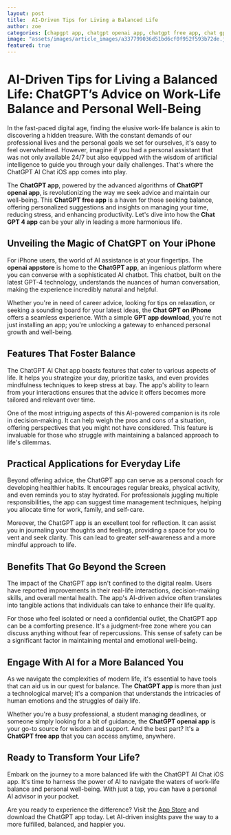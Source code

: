 ```yaml
---
layout: post
title:  AI-Driven Tips for Living a Balanced Life
author: zoe
categories: [chapgpt app, chatgpt openai app, chatgpt free app, chat gpt 4 app, openai appstore, gpt app download, chat gpt on iphone]
image: "assets/images/article_images/a337799036d51bd6cf0f952f593b72de.jpg"
featured: true
---
```


# AI-Driven Tips for Living a Balanced Life: ChatGPT’s Advice on Work-Life Balance and Personal Well-Being

In the fast-paced digital age, finding the elusive work-life balance is akin to discovering a hidden treasure. With the constant demands of our professional lives and the personal goals we set for ourselves, it's easy to feel overwhelmed. However, imagine if you had a personal assistant that was not only available 24/7 but also equipped with the wisdom of artificial intelligence to guide you through your daily challenges. That's where the ChatGPT AI Chat iOS app comes into play.

The **ChatGPT app**, powered by the advanced algorithms of **ChatGPT openai app**, is revolutionizing the way we seek advice and maintain our well-being. This **ChatGPT free app** is a haven for those seeking balance, offering personalized suggestions and insights on managing your time, reducing stress, and enhancing productivity. Let's dive into how the **Chat GPT 4 app** can be your ally in leading a more harmonious life.

## Unveiling the Magic of ChatGPT on Your iPhone

For iPhone users, the world of AI assistance is at your fingertips. The **openai appstore** is home to the **ChatGPT app**, an ingenious platform where you can converse with a sophisticated AI chatbot. This chatbot, built on the latest GPT-4 technology, understands the nuances of human conversation, making the experience incredibly natural and helpful.

Whether you're in need of career advice, looking for tips on relaxation, or seeking a sounding board for your latest ideas, the **Chat GPT on iPhone** offers a seamless experience. With a simple **GPT app download**, you're not just installing an app; you're unlocking a gateway to enhanced personal growth and well-being.

## Features That Foster Balance

The ChatGPT AI Chat app boasts features that cater to various aspects of life. It helps you strategize your day, prioritize tasks, and even provides mindfulness techniques to keep stress at bay. The app's ability to learn from your interactions ensures that the advice it offers becomes more tailored and relevant over time.

One of the most intriguing aspects of this AI-powered companion is its role in decision-making. It can help weigh the pros and cons of a situation, offering perspectives that you might not have considered. This feature is invaluable for those who struggle with maintaining a balanced approach to life's dilemmas.

## Practical Applications for Everyday Life

Beyond offering advice, the ChatGPT app can serve as a personal coach for developing healthier habits. It encourages regular breaks, physical activity, and even reminds you to stay hydrated. For professionals juggling multiple responsibilities, the app can suggest time management techniques, helping you allocate time for work, family, and self-care.

Moreover, the ChatGPT app is an excellent tool for reflection. It can assist you in journaling your thoughts and feelings, providing a space for you to vent and seek clarity. This can lead to greater self-awareness and a more mindful approach to life.

## Benefits That Go Beyond the Screen

The impact of the ChatGPT app isn't confined to the digital realm. Users have reported improvements in their real-life interactions, decision-making skills, and overall mental health. The app's AI-driven advice often translates into tangible actions that individuals can take to enhance their life quality.

For those who feel isolated or need a confidential outlet, the ChatGPT app can be a comforting presence. It's a judgment-free zone where you can discuss anything without fear of repercussions. This sense of safety can be a significant factor in maintaining mental and emotional well-being.

## Engage With AI for a More Balanced You

As we navigate the complexities of modern life, it's essential to have tools that can aid us in our quest for balance. The **ChatGPT app** is more than just a technological marvel; it's a companion that understands the intricacies of human emotions and the struggles of daily life.

Whether you're a busy professional, a student managing deadlines, or someone simply looking for a bit of guidance, the **ChatGPT openai app** is your go-to source for wisdom and support. And the best part? It's a **ChatGPT free app** that you can access anytime, anywhere.

## Ready to Transform Your Life?

Embark on the journey to a more balanced life with the ChatGPT AI Chat iOS app. It's time to harness the power of AI to navigate the waters of work-life balance and personal well-being. With just a tap, you can have a personal AI advisor in your pocket.

Are you ready to experience the difference? Visit the [App Store](https://apps.apple.com/us/app/ai-ask-chat-with-ai-bots/id6472484891) and download the ChatGPT app today. Let AI-driven insights pave the way to a more fulfilled, balanced, and happier you.